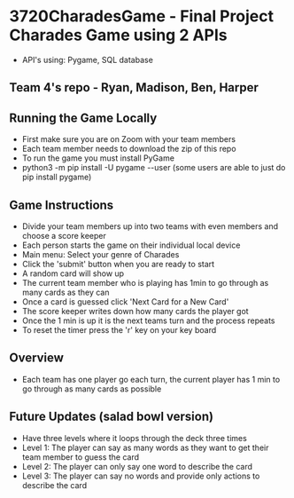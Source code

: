# 3720CharadesGame - Final Project Charades Game using 2 APIs
- API's using: Pygame, SQL database
## Team 4's repo - Ryan, Madison, Ben, Harper

## Running the Game Locally
- First make sure you are on Zoom with your team members
- Each team member needs to download the zip of this repo
- To run the game you must install PyGame
- python3 -m pip install -U pygame --user (some users are able to just do pip install pygame)

## Game Instructions
- Divide your team members up into two teams with even members and choose a score keeper
- Each person starts the game on their individual local device 
- Main menu: Select your genre of Charades
- Click the 'submit' button when you are ready to start 
- A random card will show up
- The current team member who is playing has 1min to go through as many cards as they can
- Once a card is guessed click 'Next Card for a New Card'
- The score keeper writes down how many cards the player got 
- Once the 1 min is up it is the next teams turn and the process repeats
- To reset the timer press the 'r' key on your key board


## Overview
- Each team has one player go each turn, the current player has 1 min to go through as many cards as possible


## Future Updates (salad bowl version)
- Have three levels where it loops through the deck three times
- Level 1: The player can say as many words as they want to get their team member to guess the card
- Level 2: The player can only say one word to describe the card
- Level 3: The player can say no words and provide only actions to describe the card
